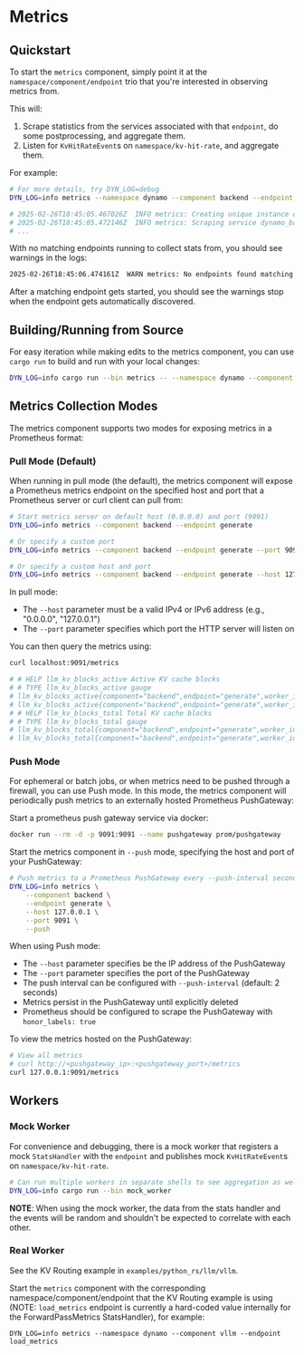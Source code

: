 # Metrics

## Quickstart

To start the `metrics` component, simply point it at the `namespace/component/endpoint` trio that
you're interested in observing metrics from.

This will:
1. Scrape statistics from the services associated with that `endpoint`, do some postprocessing, and aggregate them.
2. Listen for `KvHitRateEvent`s on `namespace/kv-hit-rate`, and aggregate them.

For example:
```bash
# For more details, try DYN_LOG=debug
DYN_LOG=info metrics --namespace dynamo --component backend --endpoint generate

# 2025-02-26T18:45:05.467026Z  INFO metrics: Creating unique instance of Metrics at dynamo/components/metrics/instance
# 2025-02-26T18:45:05.472146Z  INFO metrics: Scraping service dynamo_backend_720278f8 and filtering on subject dynamo_backend_720278f8.generate
# ...
```

With no matching endpoints running to collect stats from, you should see warnings in the logs:
```bash
2025-02-26T18:45:06.474161Z  WARN metrics: No endpoints found matching subject dynamo_backend_720278f8.generate
```

After a matching endpoint gets started, you should see the warnings stop
when the endpoint gets automatically discovered.

## Building/Running from Source

For easy iteration while making edits to the metrics component, you can use `cargo run`
to build and run with your local changes:

```bash
DYN_LOG=info cargo run --bin metrics -- --namespace dynamo --component backend --endpoint generate
```

## Metrics Collection Modes

The metrics component supports two modes for exposing metrics in a Prometheus format:

### Pull Mode (Default)

When running in pull mode (the default), the metrics component will expose a Prometheus metrics endpoint on the specified host and port that a Prometheus server or curl client can pull from:

```bash
# Start metrics server on default host (0.0.0.0) and port (9091)
DYN_LOG=info metrics --component backend --endpoint generate

# Or specify a custom port
DYN_LOG=info metrics --component backend --endpoint generate --port 9092

# Or specify a custom host and port
DYN_LOG=info metrics --component backend --endpoint generate --host 127.0.0.1 --port 9092
```

In pull mode:
- The `--host` parameter must be a valid IPv4 or IPv6 address (e.g., "0.0.0.0", "127.0.0.1")
- The `--port` parameter specifies which port the HTTP server will listen on

You can then query the metrics using:
```bash
curl localhost:9091/metrics

# # HELP llm_kv_blocks_active Active KV cache blocks
# # TYPE llm_kv_blocks_active gauge
# llm_kv_blocks_active{component="backend",endpoint="generate",worker_id="7587884888253033398"} 40
# llm_kv_blocks_active{component="backend",endpoint="generate",worker_id="7587884888253033401"} 2
# # HELP llm_kv_blocks_total Total KV cache blocks
# # TYPE llm_kv_blocks_total gauge
# llm_kv_blocks_total{component="backend",endpoint="generate",worker_id="7587884888253033398"} 100
# llm_kv_blocks_total{component="backend",endpoint="generate",worker_id="7587884888253033401"} 100
```

### Push Mode

For ephemeral or batch jobs, or when metrics need to be pushed through a firewall, you can use Push mode. In this mode, the metrics component will periodically push metrics to an externally hosted Prometheus PushGateway:

Start a prometheus push gateway service via docker:
```bash
docker run --rm -d -p 9091:9091 --name pushgateway prom/pushgateway
```

Start the metrics component in `--push` mode, specifying the host and port of your PushGateway:
```bash
# Push metrics to a Prometheus PushGateway every --push-interval seconds
DYN_LOG=info metrics \
    --component backend \
    --endpoint generate \
    --host 127.0.0.1 \
    --port 9091 \
    --push
```

When using Push mode:
- The `--host` parameter specifies be the IP address of the PushGateway
- The `--port` parameter specifies the port of the PushGateway
- The push interval can be configured with `--push-interval` (default: 2 seconds)
- Metrics persist in the PushGateway until explicitly deleted
- Prometheus should be configured to scrape the PushGateway with `honor_labels: true`

To view the metrics hosted on the PushGateway:
```bash
# View all metrics
# curl http://<pushgateway_ip>:<pushgateway_port>/metrics
curl 127.0.0.1:9091/metrics
```

## Workers

### Mock Worker

For convenience and debugging, there is a mock worker that registers a mock `StatsHandler`
with the `endpoint` and publishes mock `KvHitRateEvent`s on `namespace/kv-hit-rate`.

```bash
# Can run multiple workers in separate shells to see aggregation as well.
DYN_LOG=info cargo run --bin mock_worker
```

**NOTE**: When using the mock worker, the data from the stats handler and the
events will be random and shouldn't be expected to correlate with each other.

### Real Worker

See the KV Routing example in `examples/python_rs/llm/vllm`.

Start the `metrics` component with the corresponding namespace/component/endpoint that the
KV Routing example is using (NOTE: `load_metrics` endpoint is currently a hard-coded value
internally for the ForwardPassMetrics StatsHandler), for example:
```
DYN_LOG=info metrics --namespace dynamo --component vllm --endpoint load_metrics
```
